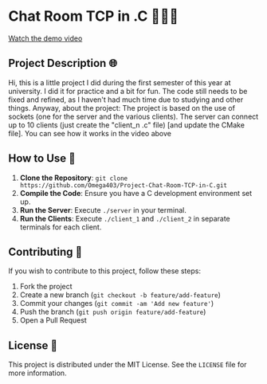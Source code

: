 # Chat Room TCP in .C 👨‍💻💬​

[Watch the demo video](https://github.com/Omega403/Project-Chat-Room-TCP-in-C/assets/168663678/df6c2ff0-3978-4d64-ba76-9f188c309228)

## Project Description 🌐​

Hi, this is a little project I did during the first semester of this year at university. I did it for practice and a bit for fun. The code still needs to be fixed and refined, as I haven't had much time due to studying and other things. 
Anyway, about the project: The project is based on the use of sockets (one for the server and the various clients). The server can connect up to 10 clients (just create the "client_n .c" file) [and update the CMake file]. 
You can see how it works in the video above

## How to Use 📍​

1. **Clone the Repository**: `git clone https://github.com/Omega403/Project-Chat-Room-TCP-in-C.git`
2. **Compile the Code**: Ensure you have a C development environment set up.
3. **Run the Server**: Execute `./server` in your terminal.
4. **Run the Clients**: Execute `./client_1` and `./client_2` in separate terminals for each client.


## Contributing 📍​

If you wish to contribute to this project, follow these steps:

1. Fork the project
2. Create a new branch (`git checkout -b feature/add-feature`)
3. Commit your changes (`git commit -am 'Add new feature'`)
4. Push the branch (`git push origin feature/add-feature`)
5. Open a Pull Request

## License 🧾

This project is distributed under the MIT License. See the `LICENSE` file for more information.

